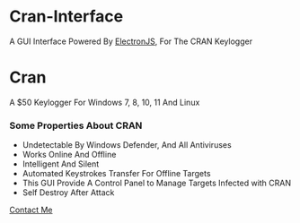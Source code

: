 # Cran-Interface
<p>A GUI Interface Powered By <a href="https://electronjs.org">ElectronJS</a>, For The CRAN Keylogger</p>
<h1>Cran</h1>
<p>A $50 Keylogger For Windows 7, 8, 10, 11 And Linux</p>
<h3>Some Properties About CRAN</h3>
<ul>
  <li>Undetectable By Windows Defender, And All Antiviruses</li>
  <li>Works Online And Offline</li>
  <li>Intelligent And Silent</li>
  <li>Automated Keystrokes Transfer For Offline Targets</li>
  <li>This GUI Provide A Control Panel to Manage Targets Infected with CRAN</li>
  <li>Self Destroy After Attack</li>
</ul>

<a href="https://t.me/MahmoudOsman0">Contact Me</a>

